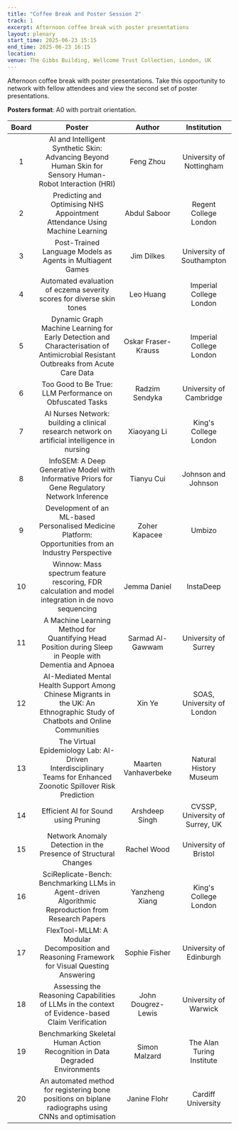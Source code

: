 ```yaml
---
title: "Coffee Break and Poster Session 2"
track: 1
excerpt: Afternoon coffee break with poster presentations
layout: plenary
start_time: 2025-06-23 15:15
end_time: 2025-06-23 16:15
location:
venue: The Gibbs Building, Wellcome Trust Collection, London, UK
---
```


Afternoon coffee break with poster presentations. Take this opportunity to network with fellow attendees and view the second set of poster presentations.

**Posters format**: A0 with portrait orientation.

| Board | Poster | Author | Institution  |
| :----: | :----: | :----: | :----: |
| 1 | AI and Intelligent Synthetic Skin: Advancing Beyond Human Skin for Sensory Human-Robot Interaction (HRI) | Feng Zhou | University of Nottingham |
| 2 | Predicting and Optimising NHS Appointment Attendance Using Machine Learning | Abdul Saboor | Regent College London |
| 3 | Post-Trained Language Models as Agents in Multiagent Games | Jim Dilkes | University of Southampton |
| 4 | Automated evaluation of eczema severity scores for diverse skin tones | Leo Huang | Imperial College London |
| 5 | Dynamic Graph Machine Learning for Early Detection and Characterisation of Antimicrobial Resistant Outbreaks from Acute Care Data | Oskar Fraser-Krauss | Imperial College London |
| 6 | Too Good to Be True: LLM Performance on Obfuscated Tasks | Radzim Sendyka | University of Cambridge |
| 7 | AI Nurses Network: building a clinical research network on artificial intelligence in nursing | Xiaoyang Li | King's College London |
| 8 | InfoSEM: A Deep Generative Model with Informative Priors for Gene Regulatory Network Inference | Tianyu Cui | Johnson and Johnson |
| 9 | Development of an ML-based Personalised Medicine Platform: Opportunities from an Industry Perspective | Zoher Kapacee | Umbizo |
| 10 | Winnow: Mass spectrum feature rescoring, FDR calculation and model integration in de novo sequencing | Jemma Daniel | InstaDeep |
| 11 | A Machine Learning Method for Quantifying Head Position during Sleep in People with Dementia and Apnoea | Sarmad Al-Gawwam | University of Surrey |
| 12 | AI-Mediated Mental Health Support Among Chinese Migrants in the UK: An Ethnographic Study of Chatbots and Online Communities | Xin Ye | SOAS, University of London |
| 13 | The Virtual Epidemiology Lab: AI-Driven Interdisciplinary Teams for Enhanced Zoonotic Spillover Risk Prediction | Maarten Vanhaverbeke | Natural History Museum |
| 14 | Efficient AI for Sound using Pruning | Arshdeep Singh | CVSSP, University of Surrey, UK |
| 15 | Network Anomaly Detection in the Presence of Structural Changes | Rachel Wood | University of Bristol |
| 16 | SciReplicate-Bench: Benchmarking LLMs in Agent-driven Algorithmic Reproduction from Research Papers | Yanzheng Xiang | King's College London |
| 17 | FlexTool-MLLM: A Modular Decomposition and Reasoning Framework for Visual Questing Answering | Sophie Fisher | University of Edinburgh |
| 18 | Assessing the Reasoning Capabilities of LLMs in the context of Evidence-based Claim Verification | John Dougrez-Lewis | University of Warwick |
| 19 | Benchmarking Skeletal Human Action Recognition in Data Degraded Environments | Simon Malzard | The Alan Turing Institute |
| 20 | An automated method for registering bone positions on biplane radiographs using CNNs and optimisation | Janine Flohr | Cardiff University |
